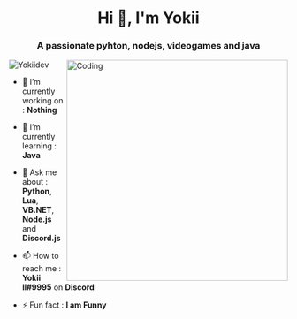 <!-- [![MasterHead](https://1.bp.blogspot.com/-7A4WynwLsMw/XbBpCXG8fHI/AAAAAAAAMt4/uOa1bpLskYgrwGbllhSu2SDj_Mig8SXJQCLcBGAsYHQ/s1600/2000_600px.gif)](https://github.com/wiizzl) -->
<h1 align="center">Hi 👋, I'm Yokii</h1>
<h3 align="center">A passionate pyhton, nodejs, videogames and java</h3>
<img align="right" alt="Coding" width="400" src="https://media.giphy.com/media/iIqmM5tTjmpOB9mpbn/giphy.gif">

<p align="left"> <img src="https://komarev.com/ghpvc/?username=YokiiDev&label=Profile%20views&color=0e75b6&style=flat" alt="Yokiidev" /> </p>

- 🔭 I’m currently working on : **Nothing**

- 🌱 I’m currently learning : **Java**

- 💬 Ask me about : **Python**, **Lua**, **VB.NET**, **Node.js** and **Discord.js**

- 📫 How to reach me : **Yokii ll#9995** on **Discord**

- ⚡ Fun fact : **I am Funny**
